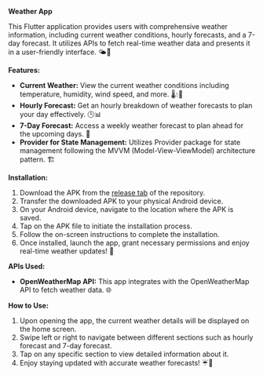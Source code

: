 **Weather App**

This Flutter application provides users with comprehensive weather information, including current weather conditions, hourly forecasts, and a 7-day forecast. It utilizes APIs to fetch real-time weather data and presents it in a user-friendly interface. 🌤️📱

**Features:**

- **Current Weather:** View the current weather conditions including temperature, humidity, wind speed, and more. 🌡️💧💨
- **Hourly Forecast:** Get an hourly breakdown of weather forecasts to plan your day effectively. 🕒📊
- **7-Day Forecast:** Access a weekly weather forecast to plan ahead for the upcoming days. 📅
- **Provider for State Management:** Utilizes Provider package for state management following the MVVM (Model-View-ViewModel) architecture pattern. 🏗️


**Installation:**

1. Download the APK from the [release tab](https://github.com/TusharSharmaIN/weather_app/releases) of the repository.
2. Transfer the downloaded APK to your physical Android device.
3. On your Android device, navigate to the location where the APK is saved.
4. Tap on the APK file to initiate the installation process.
5. Follow the on-screen instructions to complete the installation.
6. Once installed, launch the app, grant necessary permissions and enjoy real-time weather updates! 🚀

**APIs Used:**

- **OpenWeatherMap API:** This app integrates with the OpenWeatherMap API to fetch weather data. 🌐

**How to Use:**

1. Upon opening the app, the current weather details will be displayed on the home screen.
2. Swipe left or right to navigate between different sections such as hourly forecast and 7-day forecast.
3. Tap on any specific section to view detailed information about it.
4. Enjoy staying updated with accurate weather forecasts! ☔🌈
